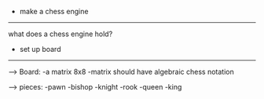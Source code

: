 - make a chess engine 
--------------------
what does a chess engine hold? 

- set up board
----------------

--> Board:
	-a matrix 8x8
	-matrix should have algebraic chess notation


--> pieces:
	-pawn 
	-bishop
	-knight
	-rook
	-queen
	-king	 

